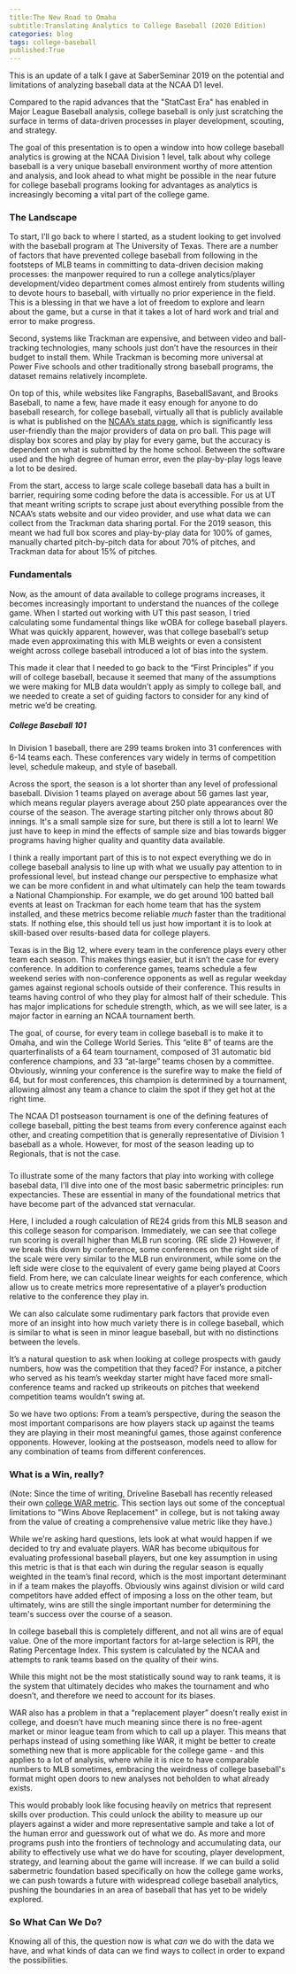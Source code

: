 ```yaml
---
title:The New Road to Omaha
subtitle:Translating Analytics to College Baseball (2020 Edition)
categories: blog
tags: college-baseball
published:True
---
```


This is an update of a talk I gave at SaberSeminar 2019 on the potential and limitations of analyzing baseball data at the NCAA D1 level.

Compared to the rapid advances that the "StatCast Era" has enabled in Major League Baseball analysis, college baseball is only just scratching the surface in terms of data-driven processes in player development, scouting, and strategy.

The goal of this presentation is to open a window into how college baseball analytics is growing at the NCAA Division 1 level, talk about why college baseball is a very unique baseball environment worthy of more attention and analysis, and look ahead to what might be possible in the near future for college baseball programs looking for advantages as analytics is increasingly becoming a vital part of the college game.

### The Landscape

To start, I’ll go back to where I started, as a student looking to get involved with the baseball program at The University of Texas. There are a number of factors that have prevented college baseball from following in the footsteps of MLB teams in committing to data-driven decision making processes: the manpower required to run a college analytics/player development/video department comes almost entirely from students willing to devote hours to baseball, with virtually no prior experience in the field. This is a blessing in that we have a lot of freedom to explore and learn about the game, but a curse in that it takes a lot of hard work and trial and error to make progress.

Second, systems like Trackman are expensive, and between video and ball-tracking technologies, many schools just don’t have the resources in their budget to install them. While Trackman is becoming more universal at Power Five schools and other traditionally strong baseball programs, the dataset remains relatively incomplete.

On top of this, while websites like Fangraphs, BaseballSavant, and Brooks Baseball, to name a few, have made it easy enough for anyone to do baseball research, for college baseball, virtually all that is publicly available is what is published on the [NCAA’s stats page](stats.ncaa.org), which is significantly less user-friendly than the major providers of data on pro ball. This page will display box scores and play by play for every game, but the accuracy is dependent on what is submitted by the home school. Between the software used and the high degree of human error, even the play-by-play logs leave a lot to be desired.

From the start, access to large scale college baseball data has a built in barrier, requiring some coding before the data is accessible. For us at UT that meant writing scripts to scrape just about everything possible from the NCAA’s stats website and our video provider, and use what data we can collect from the Trackman data sharing portal. For the 2019 season, this meant we had full box scores and play-by-play data for 100% of games, manually charted pitch-by-pitch data for about 70% of pitches, and Trackman data for about 15% of pitches.

### Fundamentals

Now, as the amount of data available to college programs increases, it becomes increasingly important to understand the nuances of the college game.
When I started out working with UT this past season, I tried calculating some fundamental things like wOBA for college baseball players. What was quickly apparent, however, was that college baseball’s setup made even approximating this with MLB weights or even a consistent weight across college baseball introduced a lot of bias into the system.

This made it clear that I needed to go back to the “First Principles” if you will of college baseball, because it seemed that many of the assumptions we were making for MLB data wouldn’t apply as simply to college ball, and we needed to create a set of guiding factors to consider for any kind of metric we’d be creating.


##### College Baseball 101
In Division 1 baseball, there are 299 teams broken into 31 conferences with 6-14 teams each. These conferences vary widely in terms of competition level, schedule makeup, and style of baseball.

Across the sport, the season is a lot shorter than any level of professional baseball. Division 1 teams played on average about 56 games last year, which means regular players average about 250 plate appearances over the course of the season. The average starting pitcher only throws about 80 innings. It's a small sample size for sure, but there is still a lot to learn! We just have to keep in mind the effects of sample size and bias towards bigger programs having higher quality and quantity data available.

I think a really important part of this is to not expect everything we do in college baseball analysis to line up with what we usually pay attention to in professional level, but instead change our perspective to emphasize what we can be more confident in and what ultimately can help the team towards a National Championship. For example, we do get around 100 batted ball events at least on Trackman for each home team that has the system installed, and these metrics become reliable *much* faster than the traditional stats. If nothing else, this should tell us just how important it is to look at skill-based over results-based data for college players.

Texas is in the Big 12, where every team in the conference plays every other team each season. This makes things easier, but it isn’t the case for every conference. In addition to conference games, teams schedule a few weekend series with non-conference opponents as well as regular weekday games against regional schools outside of their conference. This results in teams having control of who they play for almost half of their schedule. This has major implications for schedule strength, which, as we will see later, is a major factor in earning an NCAA tournament berth.

The goal, of course, for every team in college baseball is to make it to Omaha, and win the College World Series. This “elite 8” of teams are the quarterfinalists of a 64 team tournament, composed of 31 automatic bid conference champions, and 33 “at-large” teams chosen by a committee. Obviously, winning your conference is the surefire way to make the field of 64, but for most conferences, this champion is determined by a tournament, allowing almost any team a chance to claim the spot if they get hot at the right time.

The NCAA D1 postseason tournament is one of the defining features of college baseball, pitting the best teams from every conference against each other, and creating competition that is generally representative of Division 1 baseball as a whole. However, for most of the season leading up to Regionals, that is not the case.

###

To illustrate some of the many factors that play into working with college basebal data, I'll dive into one of the most basic sabermetric principles: run expectancies. These are essential in many of the foundational metrics that have become part of the advanced stat vernacular.

Here, I included a rough calculation of RE24 grids from this MLB season and this college season for comparison. Immediately, we can see that college run scoring is overall higher than MLB run scoring. (RE slide 2) However, if we break this down by conference, some conferences on the right side of the scale were very similar to the MLB run environment, while some on the left side were close to the equivalent of every game being played at Coors field. From here, we can calculate linear weights for each conference, which allow us to create metrics more representative of a player’s production relative to the conference they play in.

We can also calculate some rudimentary park factors that provide even more of an insight into how much variety there is in college baseball, which is similar to what is seen in minor league baseball, but with no distinctions between the levels.

It’s a natural question to ask when looking at college prospects with gaudy numbers, how was the competition that they faced? For instance, a pitcher who served as his team’s weekday starter might have faced more small-conference teams and racked up strikeouts on pitches that weekend competition teams wouldn’t swing at.

So we have two options: From a team’s perspective, during the season the most important comparisons are how players stack up against the teams they are playing in their most meaningful games, those against conference opponents. However, looking at the postseason, models need to allow for any combination of teams from different conferences.

### What is a Win, really?
(Note: Since the time of writing, Driveline Baseball has recently released their own [college WAR metric](https://www.drivelinebaseball.com/2020/06/an-introduction-to-cwar/). This section lays out some of the conceptual limitations to "Wins Above Replacement" in college, but is not taking away from the value of creating a comprehensive value metric like they have.)

While we're asking hard questions, lets look at what would happen if we decided to try and evaluate players. WAR has become ubiquitous for evaluating professional baseball players, but one key assumption in using this metric is that is that each win during the regular season is equally weighted in the team’s final record, which is the most important determinant in if a team makes the playoffs. Obviously wins against division or wild card competitors have added effect of imposing a loss on the other team, but ultimately, wins are still the single important number for determining the team's success over the course of a season.

In college baseball this is completely different, and not all wins are of equal value. One of the more important factors for at-large selection is RPI, the Rating Percentage Index.  This system is calculated by the NCAA and attempts to rank teams based on the quality of their wins.

While this might not be the most statistically sound way to rank teams, it is the system that ultimately decides who makes the tournament and who doesn’t, and therefore we need to account for its biases.

WAR also has a problem in that a “replacement player” doesn’t really exist in college, and doesn’t have much meaning since there is no free-agent market or minor league team from which to call up a player. This means that perhaps instead of using something like WAR, it might be better to create something new that is more applicable for the college game - and this applies to a lot of analysis, where while it is nice to have comparable numbers to MLB sometimes, embracing the weirdness of college baseball's format might open doors to new analyses not beholden to what already exists. 

This would probably look like focusing heavily on metrics that represent skills over production. This could unlock the ability to measure up our players against a wider and more representative sample and take a lot of the human error and guesswork out of what we do. As more and more programs push into the frontiers of technology and accumulating data, our ability to effectively use what we do have for scouting, player development, strategy, and learning about the game will increase. If we can build a solid sabermetric foundation based specifically on how the college game works, we can push towards a future with widespread college baseball analytics, pushing the boundaries in an area of baseball that has yet to be widely explored.

### So What Can We Do?
Knowing all of this, the question now is what *can* we do with the data we have, and what kinds of data can we find ways to collect in order to expand the possibilities.
